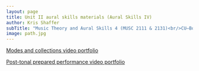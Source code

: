 ```yaml
---
layout: page
title: Unit II aural skills materials (Aural Skills IV) 
author: Kris Shaffer
subTitle: "Music Theory and Aural Skills 4 (MUSC 2111 & 2131)<br/>CU–Boulder, Spring 2016<br/>Kris Shaffer, Ph.D. – coordinator"
image: path.jpg
---
```


[Modes and collections video portfolio](unit2modeVideos)

[Post-tonal prepared performance video portfolio](unit2prepPerf)

